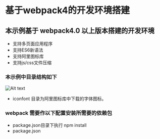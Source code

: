 
# 基于webpack4的开发环境搭建

## 本示例基于 webpack4.0 以上版本搭建的开发环境

* 支持多页面应用程序
* 支持ES6新语法
* 支持阿里图标库
* 支持js/css文件压缩

### 本示例中目录结构如下

![Alt text](img/webpack_dir.png)

* iconfont 目录为阿里图标库中下载的字体图标。

### webpack 需要作以下配置安装所需要的依赖包

* package.json目录下执行 npm install
* package.json
